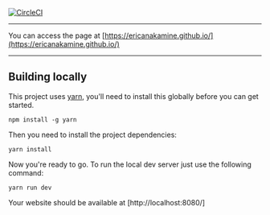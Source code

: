 [![CircleCI](https://circleci.com/gh/ericanakamine/ericanakamine.github.io.svg?style=svg)](https://circleci.com/gh/ericanakamine/ericanakamine.github.io)

---

You can access the page at [https://ericanakamine.github.io/](https://ericanakamine.github.io/)

---

## Building locally

This project uses [yarn](https://yarnpkg.com), you'll need to install this globally before you can get started.

```
npm install -g yarn
```

Then you need to install the project dependencies:

```
yarn install
```

Now you're ready to go.
To run the local dev server just use the following command:

```
yarn run dev
```

Your website should be available at [http://localhost:8080/]
